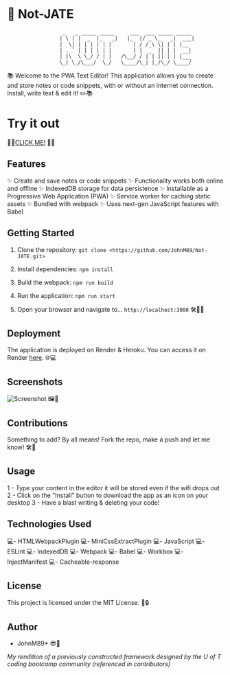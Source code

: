 # 📝 Not-JATE

                      _   _ _____ _____     ___  ___ _____ _____ 
                     | \ | |  _  |_   _|   |_  |/ _ \_   _|  ___|
                     |  \| | | | | | |       | / /_\ \| | | |__  
                     | . ` | | | | | |       | |  _  || | |  __| 
                     | |\  \ \_/ / | |   /\__/ / | | || | | |___ 
                     \_| \_/\___/  \_/   \____/\_| |_/\_/ \____/ 


📚 Welcome to the PWA Text Editor! This application allows you to create and store notes or code snippets, with or without an internet connection. Install, write text & edit it! ✏️📚

# Try it out

🔗🔗[CLICK ME!](https://tranquil-eyrie-59285-63d53bcd7da5.herokuapp.com/) 🔗🔗


## Features

✨ Create and save notes or code snippets
✨ Functionality works both online and offline
✨ IndexedDB storage for data persistence
✨ Installable as a Progressive Web Application (PWA)
✨ Service worker for caching static assets
✨ Bundled with webpack
✨ Uses next-gen JavaScript features with Babel

## Getting Started

1. Clone the repository:
`git clone <https://github.com/JohnM89/Not-JATE.git>`

2. Install dependencies:
`npm install`

3. Build the webpack:
`npm run build`


4. Run the application:
`npm run start`

4. Open your browser and navigate to...
`http://localhost:3000` 🛠️🏃‍♂️

## Deployment

The application is deployed on Render & Heroku. You can access it on Render [here](https://tranquil-eyrie-59285-63d53bcd7da5.herokuapp.com/). 🌐💻

## Screenshots

![Screenshot](/cautious-meme/Develop/screenshots/Screenshot%20(9).png) 🖼️📸


## Contributions

Something to add? By all means! Fork the repo, make a push and let me know! 🛠️🚀

## Usage
1 - Type your content in the editor it will be stored even if the wifi drops out
2 - Click on the "Install" button to download the app as an icon on your desktop
3 - Have a blast writing & deleting your code! 

## Technologies Used

💻- HTMLWebpackPlugin
💻- MiniCssExtractPlugin
💻- JavaScript
💻- ESLint
💻- IndexedDB
💻- Webpack
💻- Babel
💻- Workbox
💻- InjectManifest
💻- Cacheable-response

## License

This project is licensed under the MIT License. 📜🔒

## Author
- JohnM89*  😎🤙

*My rendition of a previously constructed framework designed by the U of T coding bootcamp community (referenced in contributors)*
